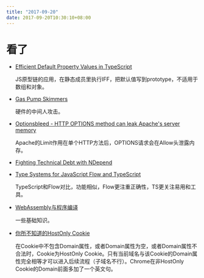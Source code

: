 ```yaml
---
title: "2017-09-20"
date: 2017-09-20T10:30:10+08:00
---
```


# 看了

+ [Efficient Default Property Values in TypeScript](http://bet365techblog.com/default-values-typescript)

    JS原型链的应用，在静态成员里执行IFF，把默认值写到prototype，不适用于数组和对象。

+ [Gas Pump Skimmers](https://learn.sparkfun.com/tutorials/gas-pump-skimmers)

    硬件的中间人攻击。

+ [Optionsbleed - HTTP OPTIONS method can leak Apache's server memory](https://blog.fuzzing-project.org/60-Optionsbleed-HTTP-OPTIONS-method-can-leak-Apaches-server-memory.html)

    Apache的Limit作用在单个HTTP方法后，OPTIONS请求会在Allow头泄露内存。

+ [Fighting Technical Debt with NDepend](https://blog.octal.pl/2017/07/fighting-technical-debt-ndepend.html)

+ [Type Systems for JavaScript Flow and TypeScript](http://djcordhose.github.io/flow-vs-typescript/flow-typescript-2.html)

    TypeScript和Flow对比，功能相似，Flow更注重正确性，TS更关注易用和工具。

+ [WebAssembly与程序编译](https://fed.renren.com/2017/05/21/webassembly/)

    一些基础知识。

+ [你所不知道的HostOnly Cookie](https://imququ.com/post/host-only-cookie.html)

    在Cookie中不包含Domain属性，或者Domain属性为空，或者Domain属性不合法时，Cookie为HostOnly Cookie。只有当前域名与该Cookie的Domain属性完全相等才可以进入后续流程（子域名不行）。Chrome在非HostOnly Cookie的Domain前面多加了一个英文句。



